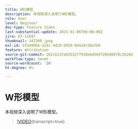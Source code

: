 ```yaml
---
title: W形模型
description: 本视频深入说明了W形模型。
role: User
level: Beginner
doc-type: Feature Video
last-substantial-update: 2023-01-06T00:00:00Z
jira: KT-11697
thumbnail: 347209.jpeg
exl-id: bfa499bb-a1dc-4d29-b950-8d4a9c58afb0
feature: Attribution
source-git-commit: 262cb13fa02b32f7918ebd569720b80078c2b28d
workflow-type: tm+mt
source-wordcount: '26'
ht-degree: 0%

---
```


# W形模型

本视频深入说明了W形模型。

>[!VIDEO](https://video.tv.adobe.com/v/3421353/?learn=on&captions=chi_hans){transcript=true}

